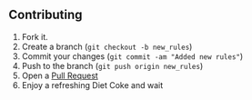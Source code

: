 Contributing
------------

1. Fork it.
2. Create a branch (`git checkout -b new_rules`)
3. Commit your changes (`git commit -am "Added new rules"`)
4. Push to the branch (`git push origin new_rules`)
5. Open a [Pull Request][1]
6. Enjoy a refreshing Diet Coke and wait

[1]: http://github.com/github/markup/pulls

